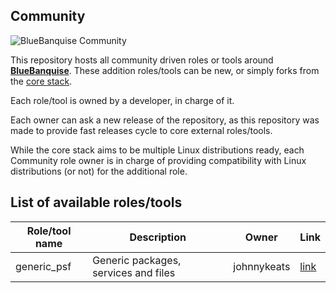 ## Community

![BlueBanquise Community](resources/pictures/BlueBanquise_Community_logo_large.svg)

This repository hosts all community driven roles or tools around [**BlueBanquise**](https://github.com/bluebanquise/bluebanquise). These addition roles/tools can be new, or simply forks from the [core stack](https://github.com/bluebanquise/bluebanquise/tree/master/roles).

Each role/tool is owned by a developer, in charge of it.

Each owner can ask a new release of the repository, as this repository was made to provide fast releases cycle to core external roles/tools.

While the core stack aims to be multiple Linux distributions ready, each Community role owner is in charge of providing compatibility with Linux distributions (or not) for the additional role.

## List of available roles/tools
| Role/tool name        | Description                          | Owner           | Link     |
| --------------------- | ------------------------------------ | --------------- | -------- |
| generic_psf           | Generic packages, services and files | johnnykeats     | [link]() |
